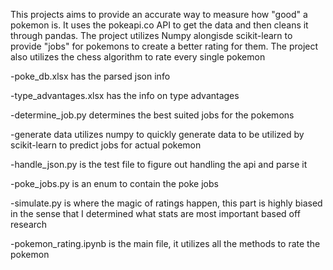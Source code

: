 This projects aims to provide an accurate way to measure how "good" a pokemon is. It uses the pokeapi.co API to get the data and then cleans it through pandas. The project utilizes Numpy alongisde scikit-learn to provide "jobs" for pokemons to create a better rating for them. The project also utilizes the chess algorithm to rate every single pokemon

-poke_db.xlsx has the parsed json info

-type_advantages.xlsx has the info on type advantages

-determine_job.py determines the best suited jobs for the pokemons

-generate data utilizes numpy to quickly generate data to be utilized by scikit-learn to predict jobs for actual pokemon

-handle_json.py is the test file to figure out handling the api and parse it

-poke_jobs.py is an enum to contain the poke jobs

-simulate.py is where the magic of ratings happen, this part is highly biased in the sense that I determined what stats are most important based off research

-pokemon_rating.ipynb is the main file, it utilizes all the methods to rate the pokemon

 
